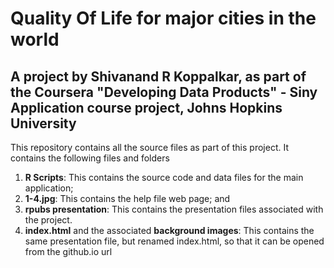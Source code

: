 # Quality Of Life for major cities in the world
## A project by Shivanand R Koppalkar, as part of the Coursera "Developing Data Products" - Siny Application course project, Johns Hopkins University

This repository contains all the source files as part of this project. It contains the following files and folders

1. **R Scripts**: This contains the source code and data files for the main application;
2. **1-4.jpg**: This contains the help file web page; and
3. **rpubs presentation**: This contains the presentation files associated with the project.
4. **index.html** and the associated **background images**: This contains the same presentation file, but renamed index.html, so that it can be opened from the github.io url
